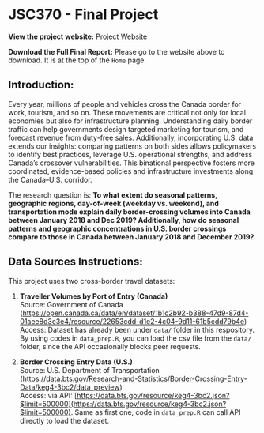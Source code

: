 # JSC370 - Final Project
**View the project website:** 
[Project Website](https://sophiaaa12.github.io/JSC370-FinalProject/index.html)

**Download the Full Final Report:**
Please go to the website above to download. It is at the top of the `Home` page.

## Introduction:
Every year, millions of people and vehicles cross the Canada border for work, tourism, and so on. These movements are critical not only for local economies but also for infrastructure planning. Understanding daily border traffic can help governments design targeted marketing for tourism, and forecast revenue from duty-free sales. Additionally, incorporating U.S. data extends our insights: comparing patterns on both sides allows policymakers to identify best practices, leverage U.S. operational strengths, and address Canada’s crossover vulnerabilities. This binational perspective fosters more coordinated, evidence-based policies and infrastructure investments along the Canada–U.S. corridor.

The research question is: **To what extent do seasonal patterns, geographic regions, day-of-week (weekday vs. weekend), and transportation mode explain daily border-crossing volumes into Canada between January 2018 and Dec 2019? Additionally, how do seasonal patterns and geographic concentrations in U.S. border crossings compare to those in Canada between January 2018 and December 2019?**

## Data Sources Instructions:
This project uses two cross-border travel datasets:
1. **Traveller Volumes by Port of Entry (Canada)**  
   Source: Government of Canada (https://open.canada.ca/data/en/dataset/1b1c2b92-b388-47d9-87d4-01aee8d3c3e4/resource/22653cdd-d1e2-4c04-9d11-61b5cdd79b4e)<br>
   Access: Dataset has already been under `data/` folder in this respository. By using codes in `data_prep.R`, you can load the csv file from the `data/` folder, since the API occasionally blocks peer requests.

2. **Border Crossing Entry Data (U.S.)**  
   Source: U.S. Department of Transportation (https://data.bts.gov/Research-and-Statistics/Border-Crossing-Entry-Data/keg4-3bc2/data_preview)<br>
   Access: via API: [https://data.bts.gov/resource/keg4-3bc2.json?$limit=500000](https://data.bts.gov/resource/keg4-3bc2.json?$limit=500000). Same as first one, code in `data_prep.R` can call API directly to load the dataset.

